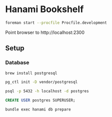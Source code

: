 # Hanami Bookshelf

~~~ bash
foreman start --procfile Procfile.development
~~~

Point browser to http://localhost:2300

## Setup

### Database

~~~ bash
brew install postgresql
~~~

~~~ bash
pg_ctl init -D vendor/postgresql
~~~

~~~ bash
psql -p 5432 -h localhost -d postgres
~~~

~~~ sql
CREATE USER postgres SUPERUSER;
~~~

~~~ bash
bundle exec hanami db prepare
~~~
